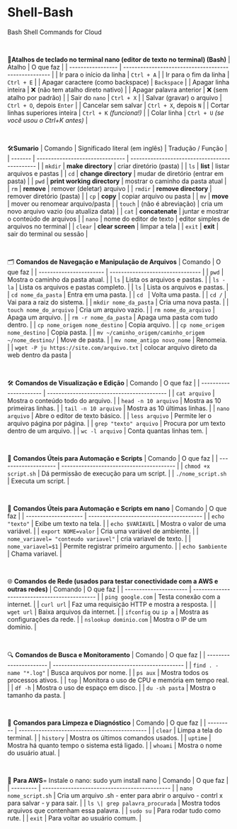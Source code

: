 # Shell-Bash
Bash Shell Commands for Cloud

<br>

🧠**Atalhos de teclado no terminal nano (editor de texto no terminal) (Bash)**
| Atalho            | O que faz                                            |
| ----------------- | ---------------------------------------------------- |
| Ir para o início da linha         | `Ctrl + A`                                 |
| Ir para o fim da linha            | `Ctrl + E`                                 |
| Apagar caractere (como backspace) | `Backspace`                                |
| Apagar linha inteira              | ❌ (não tem atalho direto nativo)           |
| Apagar palavra anterior           | ❌ (sem atalho por padrão)                  |
| Sair do `nano`                    | `Ctrl + X`                                 |
| Salvar (gravar) o arquivo         | `Ctrl + O`, depois `Enter`                 |
| Cancelar sem salvar               | `Ctrl + X`, depois `N`                     |
| Cortar linhas superiores inteira              | `Ctrl + K` *(funciona!)*                   |
| Colar linha                       | `Ctrl + U` *(se você usou o Ctrl+K antes)* |



<br>

🛠️**Sumario**
| Comando | Significado literal (em inglês) | Tradução / Função                             |
| ------- | ------------------------------- | --------------------------------------------- |
| `mkdir` | **make directory**              | criar diretório (pasta)                       |
| `ls`    | **list**                        | listar arquivos e pastas                      |
| `cd`    | **change directory**            | mudar de diretório (entrar em pasta)          |
| `pwd`   | **print working directory**     | mostrar o caminho da pasta atual              |
| `rm`    | **remove**                      | remover (deletar) arquivo                     |
| `rmdir` | **remove directory**            | remover diretório (pasta)                     |
| `cp`    | **copy**                        | copiar arquivo ou pasta                       |
| `mv`    | **move**                        | mover ou renomear arquivo/pasta               |
| `touch` | (não é abreviação)              | cria um novo arquivo vazio (ou atualiza data) |
| `cat`   | **concatenate**                 | juntar e mostrar o conteúdo de arquivos       |
| `nano`  | nome do editor de texto         | editor simples de arquivos no terminal        |
| `clear` | **clear screen**                | limpar a tela                                 |
| `exit`  | **exit**                        | sair do terminal ou sessão                    |

<br>

🗂️ **Comandos de Navegação e Manipulação de Arquivos**
| Comando                 | O que faz                        |
| ----------------------- | -------------------------------- |
| `pwd`                   | Mostra o caminho da pasta atual. |
| `ls`                    | Lista os arquivos e pastas.      |
| `ls -la`                    | Lista os arquivos e pastas completo.      |
| `ls`                    | Lista os arquivos e pastas.      |
| `cd nome_da_pasta`      | Entra em uma pasta.              |
| `cd `                 | Volta uma pasta.                 |
| `cd /`                  | Vai para a raiz do sistema.      |
| `mkdir nome_da_pasta`   | Cria uma nova pasta.             |
| `touch nome_do_arquivo` | Cria um arquivo vazio.           |
| `rm nome_do_arquivo`    | Apaga um arquivo.                |
| `rm -r nome_da_pasta`   | Apaga uma pasta com tudo dentro. |
| `cp nome_origem nome_destino`     | Copia arquivo.          |
| `cp nome_origem nome_destino`  | Copia pasta.          |
| `mv ~/caminho_origem/caminho_origem ~/nome_destino/`     | Move de pasta.                |
| `mv nome_antigo novo_nome`     | Renomeia.                |
| `wget -P ju https://site.com/arquivo.txt`     | colocar arquivo direto da web dentro da pasta               |


<br>

🛠️ **Comandos de Visualização e Edição**
| Comando                | O que faz                                  |
| ---------------------- | ------------------------------------------ |
| `cat arquivo`          | Mostra o conteúdo todo do arquivo.         |
| `head -n 10 arquivo`   | Mostra as 10 primeiras linhas.             |
| `tail -n 10 arquivo`   | Mostra as 10 últimas linhas.               |
| `nano arquivo`         | Abre o editor de texto básico.             |
| `less arquivo`         | Permite ler o arquivo página por página.   |
| `grep "texto" arquivo` | Procura por um texto dentro de um arquivo. |
| `wc -l arquivo`        | Conta quantas linhas tem.                  |

<br>


🧰 **Comandos Úteis para Automação e Scripts**
| Comando              | O que faz                                |
| -------------------- | ---------------------------------------- |
| `chmod +x script.sh` | Dá permissão de execução para um script. |
| `./nome_script.sh`        | Executa um script.                       |

<br>


🧰 **Comandos Úteis para Automação e Scripts em nano**
| Comando              | O que faz                                |
| -------------------- | ---------------------------------------- |
| `echo "texto"`       | Exibe um texto na tela.                  |
| `echo $VARIAVEL`     | Mostra o valor de uma variável.          |
| `export NOME=valor`  | Cria uma variável de ambiente.           |
| `nome_variavel= "conteudo variavel"`  | cria variavel de texto.           |
| `nome_variavel=$1`  | Permite registrar primeiro argumento.           |
| `echo $ambiente`  | Chama variavel.           |


<br>

🌐 **Comandos de Rede (usados para testar conectividade com a AWS e outras redes)**
| Comando                | O que faz                                    |
| ---------------------- | -------------------------------------------- |
| `ping google.com`      | Testa conexão com a internet.                |
| `curl url`             | Faz uma requisição HTTP e mostra a resposta. |
| `wget url`             | Baixa arquivos da internet.                  |
| `ifconfig` ou `ip a`   | Mostra as configurações da rede.             |
| `nslookup dominio.com` | Mostra o IP de um domínio.                   |


<br>

🔍 **Comandos de Busca e Monitoramento**
| Comando                | O que faz                                      |
| ---------------------- | ---------------------------------------------- |
| `find . -name "*.log"` | Busca arquivos por nome.                       |
| `ps aux`               | Mostra todos os processos ativos.              |
| `top`                  | Monitora o uso de CPU e memória em tempo real. |
| `df -h`                | Mostra o uso de espaço em disco.               |
| `du -sh pasta`         | Mostra o tamanho da pasta.                     |


<br>

🧹 **Comandos para Limpeza e Diagnóstico**
| Comando   | O que faz                                     |
| --------- | --------------------------------------------- |
| `clear`   | Limpa a tela do terminal.                     |
| `history` | Mostra os últimos comandos usados.            |
| `uptime`  | Mostra há quanto tempo o sistema está ligado. |
| `whoami`  | Mostra o nome do usuário atual.               |

<br>

🧹 **Para AWS**=
Instale o nano: sudo yum install nano
| Comando   | O que faz                                     |
| --------- | --------------------------------------------- |
| `nano nome_script.sh`   | Cria um arquivo .sh - enter para abrir o arquivo - contrl x para salvar - y para sair.                     |
| ` ls \| grep palavra_procurada ` | Mostra todos arquivos que contenham essa palavra.            |
| `sudo su`  | Para rodar tudo como rute. |
| `exit`  | Para voltar ao usuário comum.               |
